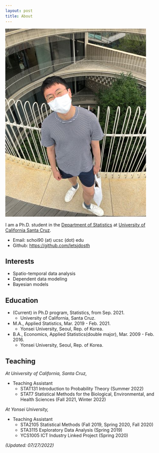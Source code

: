 ```yaml
---
layout: post
title: About
---
```


![pic](https://github.com/letsjdosth/letsjdosth.github.io/blob/master/_pic/about_pic.jpg?raw=true)


I am a Ph.D. student in the <a href="https://engineering.ucsc.edu/departments/statistics">Department of Statistics</a>
at <a href="https://www.ucsc.edu/">University of California Santa Cruz</a>.

- Email: schoi90 (at) ucsc (dot) edu
- Github: <a href="https://github.com/letsjdosth">https://github.com/letsjdosth</a>

## Interests

- Spatio-temporal data analysis
- Dependent data modeling
- Bayesian models

## Education

- (Current) in Ph.D program, Statistics, from Sep. 2021.
  - University of California, Santa Cruz.
- M.A., Applied Statistics, Mar. 2019 - Feb. 2021.
  - Yonsei University, Seoul, Rep. of Korea.
- B.A., Economics, Applied Statistics(double major), Mar. 2009 - Feb. 2016.
  - Yonsei University, Seoul, Rep. of Korea.

## Teaching

*At University of California, Santa Cruz,*

- Teaching Assistant
  - STAT131 Introduction to Probability Theory (Summer 2022)
  - STAT7 Statistical Methods for the Biological, Environmental, and Health Sciences (Fall 2021, Winter 2022)

*At Yonsei University,*

- Teaching Assistant
  - STA2105 Statistical Methods (Fall 2019, Spring 2020, Fall 2020)
  - STA3115 Exploratory Data Analysis (Spring 2019)
  - YCS1005 ICT Industry Linked Project (Spring 2020)

*(Updated: 07/27/2022)*
